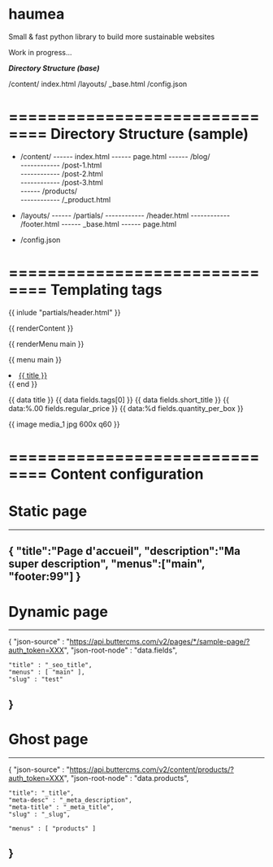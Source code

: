 # haumea
Small &amp; fast python library to build more sustainable websites

Work in progress...


___Directory Structure (base)___

/content/
    index.html
/layouts/
    _base.html
/config.json

==============================
Directory Structure (sample)
==============================

- /content/
------ index.html
------ page.html
------ /blog/              
------------ /post-1.html   
------------ /post-2.html   
------------ /post-3.html   
------ /products/        
------------ /_product.html 

- /layouts/
------ /partials/
------------ /header.html
------------ /footer.html
------ _base.html
------ page.html

- /config.json

==============================
Templating tags
==============================

{{ inlude "partials/header.html" }}

{{ renderContent }}

{{ renderMenu main }}

{{ menu main }}
    <li><a href="{{ permalink }}">{{ title }}</a></li>
{{ end }}

{{ data title }}
{{ data fields.tags[0] }}
{{ data fields.short_title }}
{{ data:%.00 fields.regular_price }}
{{ data:%d fields.quantity_per_box }}

{{ image media_1 jpg 600x q60 }}

==============================
Content configuration 
==============================

Static page
=============
---
{
    "title":"Page d'accueil",
    "description":"Ma super description",
    "menus":["main", "footer:99"]
}
---


Dynamic page
=============
---
{
    "json-source" : "https://api.buttercms.com/v2/pages/*/sample-page/?auth_token=XXX",
    "json-root-node" : "data.fields",

    "title" : "_seo_title",
    "menus" : [ "main" ],
    "slug" : "test"
}
---

Ghost page
=============
---
{
    "json-source" : "https://api.buttercms.com/v2/content/products/?auth_token=XXX",
    "json-root-node" : "data.products", 

    "title": "_title",
    "meta-desc" : "_meta_description",
    "meta-title" : "_meta_title",
    "slug" : "_slug",
    
    "menus" : [ "products" ]
}
---
